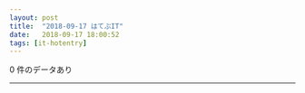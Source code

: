 ```yaml
---
layout: post
title:  "2018-09-17 はてぶIT"
date:   2018-09-17 18:00:52
tags: [it-hotentry]
---
```

0 件のデータあり

<hr>
